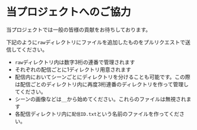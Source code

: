 # 当プロジェクトへのご協力

当プロジェクトでは一般の皆様の貢献をお待ちしております。

下記のように`raw`ディレクトリにファイルを追加したものをプルリクエストで送信してください。

- `raw`ディレクトリ内は数字3桁の連番で管理されます
- それぞれの配信ごとに1ディレクトリ用意されます
- 配信内においてシーンごとにディレクトリを分けることも可能です。この際は配信ごとのディレクトリ内に再度3桁連番のディレクトリを作って管理してください。
- シーンの画像などは`__`から始めてください。これらのファイルは無視されます
- 各配信ディレクトリ内に`配信ID.txt`という名前のファイルを作ってください。